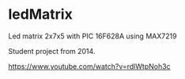 # ledMatrix
Led matrix 2x7x5 with PIC 16F628A using MAX7219

Student project from 2014. 

https://www.youtube.com/watch?v=rdlWtpNoh3c
